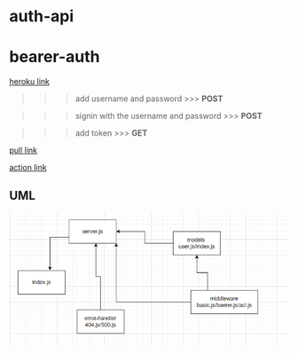 # auth-api

# bearer-auth

[heroku link]()

 >>> add username and password >>>  **POST**

 >>> signin with the username and password >>> **POST**

 >>> add token >>> **GET**



[pull link]()

[action link]()


## UML 

![image](./src/image/acl.PNG)